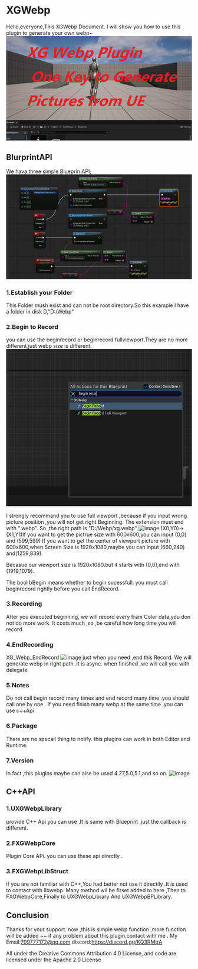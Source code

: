 # XGWebp
Hello,everyone,This XGWebp Document. I will show you how to use this plugin to generate your own webp~
![image](DocumentPicture/XG_Webp_Main.png)
## BlurprintAPI
We hava three simple Blueprin API;
![image](DocumentPicture/XG_Webp_process.png)
### 1.Establish your Folder
This Folder mush exist and can not be root directory.So this example I have a folder in disk D,"D:/Webp"
### 2.Begin to Record
you can use the beginrecord or beginrecord fullviewport.They are no more different,just webp size is different.
![image](DocumentPicture/XG_Webp_BeginRecord.png)

I strongly recommand you to use full viewport ,because  if you input wrong picture position ,you will not get right Beginning.
The extension must end with ".webp".
So ,the right path is "D:/Webp/xg.webp"
![image](DocumentPicture/XG_Webp_BeginRecord_Information)
(X0,Y0)->(X1,Y1)If you want to get the pictrue size with 600x600,you can input (0,0) and (599,599)
If you want to get the center of viewport picture with 600x600,when Screen Size is 1920x1080,maybe
you can input (660,240) and(1259,839).

Becasue our viewport size is 1920x1080.but it starts with (0,0),end with (1919,1079).

The bool bBegin means whether to begin sucessfull. you must call beginrecord rightly before you call EndRecord.
### 3.Recording
After you executed beginning, we will  record every fram Color data,you don not do more work. It costs much ,so ,be careful how long time you will record.
### 4.EndRecording
XG_Webp_EndRecord
![image](DocumentPicture/XG_Webp_EndRecord)
just when you need ,end this Record. We will generate webp in right path .It is async. when finished ,we will call you with delegate.

### 5.Notes
Do not call begin record many times and end record many time .you should call one by one .
If you need finish many webp at the same time ,you can use c++Api
### 6.Package
There are no specail thing  to notify.
this plugins can work in both Editor and Runtime.
### 7.Version
In fact ,this plugins maybe can alse  be used 4.27,5.0,5.1,and so on.
![image](DocumentPicture/xg.webp)
## C++API
### 1.UXGWebpLibrary
provide C++ Api you can use .It is same with Blueprint ,just the callback is different.

### 2.FXGWebpCore
Plugin Core APi. you can use these api directly .

### 3.FXGWebpLibStruct
if you are not familiar with C++,You had better not use it directily .It is used to contact with libwebp. 
Many method wil be firset added to here ,Then to FXGWebpCore,Finally to UXGWebpLibrary And UXGWebpBPLibrary.

## Conclusion
Thanks for your support. now ,this is simple webp function ,more function will be added ~~
if any problem about this plugin,contact with me .
My Email:709777172@qq.com
discord:https://discord.gg/KQ3RMtrA

All under the Creative Commons Attribution 4.0 License, and code are licensed under the Apache 2.0 License



